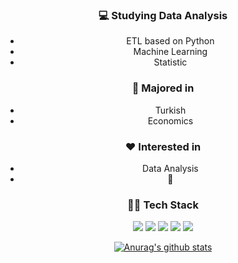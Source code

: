 <div align=center>

### :computer: Studying Data Analysis
+ ETL based on Python
+ Machine Learning
+ Statistic

### :pencil: Majored in
+ Turkish
+ Economics

### :heart: Interested in
+ Data Analysis
+ :musical_note:

	
### 🧑‍💻 Tech Stack
<img src="https://img.shields.io/badge/Python-3766AB?style=flat&logo=Python&logoColor=white"/></a>
<img src="https://img.shields.io/badge/Jupyter Notebook-F37626?style=flat&logo=jupyter&logoColor=white"/></a>
<img src="https://img.shields.io/badge/.NET-512BD4?style=flat&logo=dotnet&logoColor=white"/></a>
<img src="https://img.shields.io/badge/Visual Studio-5C2D91?style=flat&logo=visualstudio&logoColor=white"/></a>
<img src="https://img.shields.io/badge/MySQL-4479A1?style=flat&logo=mysql&logoColor=white"/></a>

</div>




<div align=center>
	
[![Anurag's github stats](https://github-readme-stats.vercel.app/api?username=hanna-joo&show_icons=true&theme=gruvbox)](https://github.com/anuraghazra/github-readme-stats)

</div>
